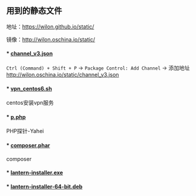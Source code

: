## 用到的静态文件

地址：https://wilon.github.io/static/

镜像：http://wilon.oschina.io/static/

#### * [channel_v3.json](http://wilon.oschina.io/static/channel_v3.json)

`Ctrl (Command) + Shift + P` -> `Package Control: Add Channel` -> 添加地址 http://wilon.oschina.io/static/channel_v3.json

#### * [vpn_centos6.sh](http://wilon.oschina.io/static/vpn_centos6.sh)

centos安装vpn服务

#### * [p.php](http://wilon.oschina.io/static/p.php)

PHP探针-Yahei

#### * [composer.phar](http://wilon.oschina.io/static/composer.phar)

composer

#### * [lantern-installer.exe](http://wilon.oschina.io/static/lantern-installer.exe)
#### * [lantern-installer-64-bit.deb](http://wilon.oschina.io/static/lantern-installer-64-bit.deb)
